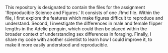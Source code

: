 This repository is designated to contain the files for the assignment 'Reproducible Science and Figures.' It consists of one .Rmd file. Within the file, I first explore the features which make figures difficult to reproduce and understand. Second, I investigate the differences in male and female flipper lengths in the Adelie penguin, which could then be placed within the broader context of understanding sex differences in foraging. Finally, I share my code with another scientist to learn how I could improve it, to make it more easily understood and reproducible.  

